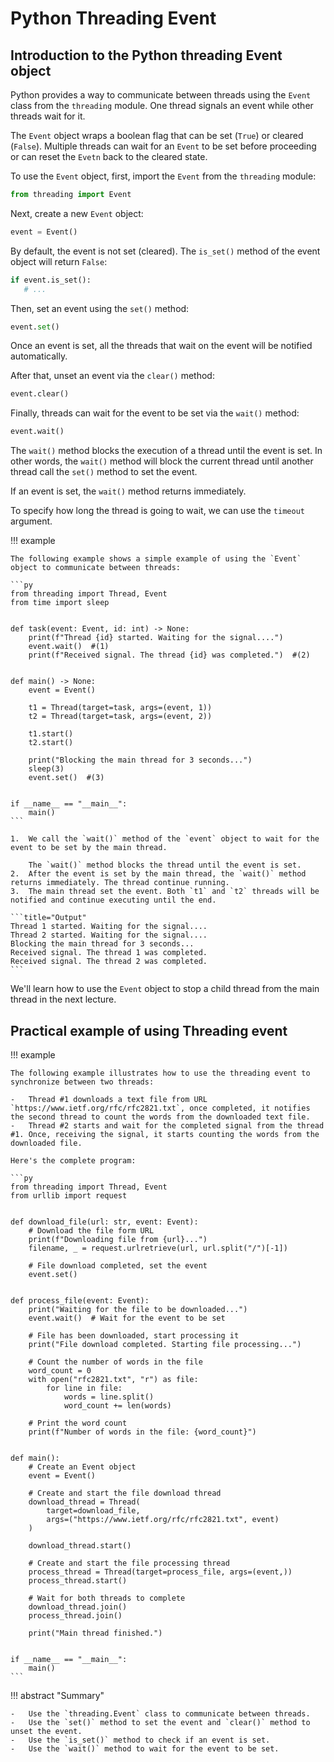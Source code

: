 # Python Threading Event

## Introduction to the Python threading Event object

Python provides a way to communicate between threads using the `Event` class from the `threading` module. One thread signals an event while other threads wait for it.

The `Event` object wraps a boolean flag that can be set (`True`) or cleared (`False`). Multiple threads can wait for an `Event` to be set before proceeding or can reset the `Evetn` back to the cleared state.

To use the `Event` object, first, import the `Event` from the `threading` module:

```py
from threading import Event
```

Next, create a new `Event` object:

```py
event = Event()
```

By default, the event is not set (cleared). The `is_set()` method of the event object will return `False`:

```py
if event.is_set():
   # ...
```

Then, set an event using the `set()` method:

```py
event.set()
```

Once an event is set, all the threads that wait on the event will be notified automatically.

After that, unset an event via the `clear()` method:

```py
event.clear()
```

Finally, threads can wait for the event to be set via the `wait()` method:

```py
event.wait()
```

The `wait()` method blocks the execution of a thread until the event is set. In other words, the `wait()` method will block the current thread until another thread call the `set()` method to set the event.

If an event is set, the `wait()` method returns immediately.

To specify how long the thread is going to wait, we can use the `timeout` argument.

!!! example

    The following example shows a simple example of using the `Event` object to communicate between threads:

    ```py
    from threading import Thread, Event
    from time import sleep


    def task(event: Event, id: int) -> None:
        print(f"Thread {id} started. Waiting for the signal....")
        event.wait()  #(1)
        print(f"Received signal. The thread {id} was completed.")  #(2)


    def main() -> None:
        event = Event()

        t1 = Thread(target=task, args=(event, 1))
        t2 = Thread(target=task, args=(event, 2))

        t1.start()
        t2.start()

        print("Blocking the main thread for 3 seconds...")
        sleep(3)
        event.set()  #(3)


    if __name__ == "__main__":
        main()
    ```

    1.  We call the `wait()` method of the `event` object to wait for the event to be set by the main thread.
    
        The `wait()` method blocks the thread until the event is set.
    2.  After the event is set by the main thread, the `wait()` method returns immediately. The thread continue running.
    3.  The main thread set the event. Both `t1` and `t2` threads will be notified and continue executing until the end.

    ```title="Output"
    Thread 1 started. Waiting for the signal....
    Thread 2 started. Waiting for the signal....
    Blocking the main thread for 3 seconds...
    Received signal. The thread 1 was completed.
    Received signal. The thread 2 was completed.
    ```

We'll learn how to use the `Event` object to stop a child thread from the main thread in the next lecture.

## Practical example of using Threading event

!!! example

    The following example illustrates how to use the threading event to synchronize between two threads:

    -   Thread #1 downloads a text file from URL `https://www.ietf.org/rfc/rfc2821.txt`, once completed, it notifies the second thread to count the words from the downloaded text file.
    -   Thread #2 starts and wait for the completed signal from the thread #1. Once, receiving the signal, it starts counting the words from the downloaded file.

    Here's the complete program:

    ```py
    from threading import Thread, Event
    from urllib import request


    def download_file(url: str, event: Event):
        # Download the file form URL
        print(f"Downloading file from {url}...")
        filename, _ = request.urlretrieve(url, url.split("/")[-1])

        # File download completed, set the event
        event.set()


    def process_file(event: Event):
        print("Waiting for the file to be downloaded...")
        event.wait()  # Wait for the event to be set

        # File has been downloaded, start processing it
        print("File download completed. Starting file processing...")

        # Count the number of words in the file
        word_count = 0
        with open("rfc2821.txt", "r") as file:
            for line in file:
                words = line.split()
                word_count += len(words)

        # Print the word count
        print(f"Number of words in the file: {word_count}")


    def main():
        # Create an Event object
        event = Event()

        # Create and start the file download thread
        download_thread = Thread(
            target=download_file,
            args=("https://www.ietf.org/rfc/rfc2821.txt", event)
        )

        download_thread.start()

        # Create and start the file processing thread
        process_thread = Thread(target=process_file, args=(event,))
        process_thread.start()

        # Wait for both threads to complete
        download_thread.join()
        process_thread.join()

        print("Main thread finished.")


    if __name__ == "__main__":
        main()
    ```

!!! abstract "Summary"

    -   Use the `threading.Event` class to communicate between threads.
    -   Use the `set()` method to set the event and `clear()` method to unset the event.
    -   Use the `is_set()` method to check if an event is set.
    -   Use the `wait()` method to wait for the event to be set.